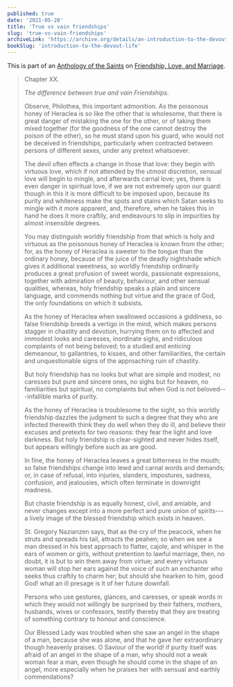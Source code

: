 ```yaml
---
published: true
date: '2021-05-28'
title: 'True vs vain friendships'
slug: 'true-vs-vain-friendships'
archiveLink: 'https://archive.org/details/an-introduction-to-the-devout-life/page/154?view=theater'
bookSlug: 'introduction-to-the-devout-life'
---
```


This is part of an [Anthology of the Saints](/anthologies.html) on [Friendship, Love, and Marriage](/anthologies/friendship-love-and-marriage.html).

> Chapter XX.
>
> *The difference between true and vain Friendships.*
>
> Observe, Philothea, this important admonition. As the poisonous honey of Heraclea is so like the other that is wholesome, that there is great danger of mistaking the one for the other, or of taking them mixed together (for the goodness of the one cannot destroy the poison of the other), so he must stand upon his guard, who would not be deceived in friendships, particularly when contracted between persons of different sexes, under any pretext whatsoever.
>
> The devil often effects a change in those that love: they begin with virtuous love, which if not attended by the utmost discretion, sensual love will begin to mingle, and afterwards carnal love; yes, there is even danger in spiritual love, if we are not extremely upon our guard: though in this it is more difficult to be imposed upon, because its purity and whiteness make the spots and stains which Satan seeks to mingle with it more apparent, and, therefore, when he takes this in hand he does it more craftily, and endeavours to slip in impurities by almost insensible degrees.
>
> You may distinguish worldly friendship from that which is holy and virtuous as the poisonous honey of Heraclea is known from the other; for, as the honey of Heraclea is sweeter to the tongue than the ordinary honey, because of the juice of the deadly nightshade which gives it additional sweetness, so worldly friendship ordinarily produces a great profusion of sweet words, passionate expressions, together with admiration of beauty, behaviour, and other sensual qualities, whereas, holy friendship speaks a plain and sincere language, and commends nothing but virtue and the grace of God, the only foundations on which it subsists.
>
> As the honey of Heraclea when swallowed occasions a giddiness, so false friendship breeds a vertigo in the mind, which makes persons stagger in chastity and devotion, hurrying them on to affected and immodest looks and caresses, inordinate sighs, and ridiculous complaints of not being beloved; to a studied and enticing demeanour, to gallantries, to kisses, and other familiarities, the certain and unquestionable signs of the approaching ruin of chastity.
>
> But holy friendship has no looks but what are simple and modest, no caresses but pure and sincere ones, no sighs but for heaven, no familiarities but spiritual, no complaints but when God is not beloved---infallible marks of purity.
>
> As the honey of Heraclea is troublesome to the sight, so this worldly friendship dazzles the judgment to such a degree that they who are infected therewith think they do well when they do ill, and believe their excuses and pretexts for two reasons: they fear the light and love darkness. But holy friendship is clear-sighted and never hides itself, but appears willingly before such as are good.
>
> In fine, the honey of Heraclea leaves a great bitterness in the mouth; so false friendships change into lewd and carnal words and demands; or, in case of refusal, into injuries, slanders, impostures, sadness, confusion, and jealousies, which often terminate in downright madness.
>
> But chaste friendship is as equally honest, civil, and amiable, and never changes except into a more perfect and pure union of spirits---a lively image of the blessed friendship which exists in heaven.
>
> St. Gregory Nazianzen says, that as the cry of the peacock, when he struts and spreads his tail, attracts the peahen; so when we see a man dressed in his best approach to flatter, cajole, and whisper in the ears of women or girls, without pretention to lawful marriage, then, no doubt, it is but to win them away from virtue; and every virtuous woman will stop her ears against the voice of such an enchanter who seeks thus craftily to charm her; but should she hearken to him, good God! what an ill presage is it of her future downfall.
>
> Persons who use gestures, glances, and caresses, or speak words in which they would not willingly be surprised by their fathers, mothers, husbands, wives or confessors, testify thereby that they are treating of something contrary to honour and conscience.
>
> Our Blessed Lady was troubled when she saw an angel in the shape of a man, because she was alone, and that he gave her extraordinary though heavenly praises. O Saviour of the world! if purity itself was afraid of an angel in the shape of a man, why should not a weak woman fear a man, even though he should come in the shape of an angel, more especially when he praises her with sensual and earthly commendations?